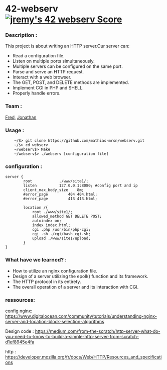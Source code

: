 # 42-webserv [![jremy's 42 webserv Score](https://badge42.vercel.app/api/v2/cl27cprhd001109mercwbbu5l/project/2772872)](https://github.com/JaeSeoKim/badge42)

### Description :

This project is about writing an HTTP server.Our server can:

- Read a configuration file.
- Listen on multiple ports simultaneously.
- Multiple servers can be configured on the same port.
- Parse and serve an HTTP request.
- Interact with a web browser.
- The GET, POST, and DELETE methods are implemented.
- Implement CGI in PHP and SHELL.
- Properly handle errors.

### Team : 

[Fred](https://profile.intra.42.fr/users/fle-blay), [Jonathan](https://profile.intra.42.fr/users/jremy) 

### Usage :

```
 	~/$> git clone https://github.com/mathias-mrsn/webserv.git
	~/$> cd webserv
  	~/webserv$> Make
	~/webserv$> ./webserv [configuration file]
```

### configuration :

```
server {
		root 			./www/site1/;
		listen			127.0.0.1:8080; #config port and ip 
		client_max_body_size	8m; 
		#error_page 		404 404.html;
		#error_page 		413 413.html;

		location /{
			root ./www/site1/;
			allowed_method GET DELETE POST;
			autoindex on;
			index index.html;
			cgi .php /usr/bin/php-cgi;
			cgi .sh ./cgi/bash_cgi.sh;
			upload ./www/site1/upload;
		}
}
```

### What have we learned? :

- How to utilize an nginx configuration file.
- Design of a server utilizing the epoll() function and its framework.
- The HTTP protocol in its entirety.
- The overall operation of a server and its interaction with CGI.

### ressources:

config nginx:
https://www.digitalocean.com/community/tutorials/understanding-nginx-server-and-location-block-selection-algorithms

Design code :
https://medium.com/from-the-scratch/http-server-what-do-you-need-to-know-to-build-a-simple-http-server-from-scratch-d1ef8945e4fa

http :
https://developer.mozilla.org/fr/docs/Web/HTTP/Resources_and_specifications

